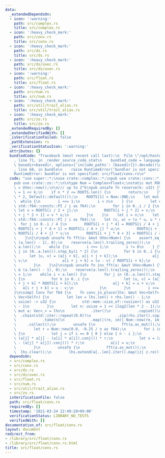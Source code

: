 ```yaml
---
data:
  _extendedDependsOn:
  - icon: ':warning:'
    path: src/complex.rs
    title: src/complex.rs
  - icon: ':heavy_check_mark:'
    path: src/conv.rs
    title: src/conv.rs
  - icon: ':heavy_check_mark:'
    path: src/ds.rs
    title: src/ds.rs
  - icon: ':heavy_check_mark:'
    path: src/ds/uvec.rs
    title: src/ds/uvec.rs
  - icon: ':warning:'
    path: src/float.rs
    title: src/float.rs
  - icon: ':heavy_check_mark:'
    path: src/num.rs
    title: src/num.rs
  - icon: ':heavy_check_mark:'
    path: src/util/trait_alias.rs
    title: src/util/trait_alias.rs
  - icon: ':heavy_check_mark:'
    path: src/zo.rs
    title: src/zo.rs
  _extendedRequiredBy: []
  _extendedVerifiedWith: []
  _isVerificationFailed: false
  _pathExtension: rs
  _verificationStatusIcon: ':warning:'
  attributes: {}
  bundledCode: "Traceback (most recent call last):\n  File \"/opt/hostedtoolcache/Python/3.9.2/x64/lib/python3.9/site-packages/onlinejudge_verify/documentation/build.py\"\
    , line 71, in _render_source_code_stat\n    bundled_code = language.bundle(stat.path,\
    \ basedir=basedir, options={'include_paths': [basedir]}).decode()\n  File \"/opt/hostedtoolcache/Python/3.9.2/x64/lib/python3.9/site-packages/onlinejudge_verify/languages/user_defined.py\"\
    , line 68, in bundle\n    raise RuntimeError('bundler is not specified: {}'.format(path.as_posix()))\n\
    RuntimeError: bundler is not specified: src/float/conv.rs\n"
  code: "use super::*;\nuse crate::complex::*;\npub use crate::conv::*;\nuse crate::ds::uvec::*;\n\
    pub use crate::zo::*;\n\ntype Num = Complex<Float>;\nstatic mut ROOTS: UVec<Num>\
    \ = UVec::new();\n\n/// up to 2^k\npub unsafe fn reserve(k: u32) {\n    let n\
    \ = 1 << k;\n    if n * 2 <= ROOTS.len() {\n        return;\n    }\n    ROOTS.resize(n\
    \ * 2, Default::default());\n    ROOTS[1] = Num::ONE;\n    let mut i = 1;\n  \
    \  while {\n        i <<= 1;\n        i < n\n    } {\n        let u = Num::from_polar(1.0,\
    \ std::f64::consts::PI / i as f64);\n        for j in 0..i / 2 {\n           \
    \ let v = ROOTS[i / 2 + j];\n            ROOTS[i + j * 2] = v;\n            ROOTS[i\
    \ + j * 2 + 1] = v * u;\n        }\n    }\n    let i = n;\n    let u = Num::from_polar(1.0,\
    \ std::f64::consts::PI / i as f64);\n    let (v, w) = (u * u, u * u * u);\n  \
    \  for j in 0..i / 4 {\n        ROOTS[i + j * 4] = ROOTS[i / 4 + j];\n       \
    \ ROOTS[i + j * 4 + 1] = ROOTS[i / 4 + j] * u;\n        ROOTS[i + j * 4 + 2] =\
    \ ROOTS[i / 4 + j] * v;\n        ROOTS[i + j * 4 + 3] = ROOTS[i / 4 + j] * w;\n\
    \    }\n}\n\npub unsafe fn fft(a: &mut UVec<Num>) {\n    assert_eq!(a.len() &\
    \ (a.len() - 1), 0);\n    reserve(a.len().trailing_zeros());\n    let mut i =\
    \ a.len();\n    while {\n        i >>= 1;\n        i != 0\n    } {\n        for\
    \ j in (0..a.len()).step_by(i * 2) {\n            for k in 0..i {\n          \
    \      let (u, v) = (a[j + k], a[i + j + k]);\n                a[j + k] = u +\
    \ v;\n                a[i + j + k] = (u - v) / ROOTS[i + k];\n            }\n\
    \        }\n    }\n}\n\npub unsafe fn inv_fft(a: &mut UVec<Num>) {\n    assert_eq!(a.len()\
    \ & (a.len() - 1), 0);\n    reserve(a.len().trailing_zeros());\n    let mut i\
    \ = 1;\n    while i < a.len() {\n        for j in (0..a.len()).step_by(i * 2)\
    \ {\n            for k in 0..i {\n                let (u, v) = (a[j + k], a[i\
    \ + j + k] * ROOTS[i + k]);\n                a[j + k] = u + v;\n             \
    \   a[i + j + k] = u - v;\n            }\n        }\n        i <<= 1;\n    }\n\
    }\n\nimpl Conv for f64 {\n    fn conv_in_place(lhs: &mut Vec<Self>, rhs: &mut\
    \ Vec<Self>) {\n        let len = lhs.len() + rhs.len() - 1;\n        fn ilog2(n:\
    \ usize) -> u32 {\n            std::mem::size_of::<usize>() as u32 * 8 - n.leading_zeros()\
    \ - 1\n        }\n        let n: usize = 1 << ilog2(len * 2 - 1);\n        let\
    \ mut a: Vec<_> = lhs\n            .iter()\n            .copied()\n          \
    \  .chain(std::iter::repeat(0.0))\n            .zip(rhs.iter().copied().chain(std::iter::repeat(0.0)))\n\
    \            .take(n)\n            .map(|(re, im)| Num::new(re, im))\n       \
    \     .collect();\n        unsafe {\n            fft(a.as_mut());\n        }\n\
    \        let r = Num::new(0.0, -0.25 / n as f64);\n        for i in 0..=n / 2\
    \ {\n            let j = if i == 0 { 0 } else { n - i };\n            let u =\
    \ (a[j] * a[j] - (a[i] * a[i]).conj()) * r;\n            let v = (a[i] * a[i]\
    \ - (a[j] * a[j]).conj()) * r;\n            a[i] = u;\n            a[j] = v;\n\
    \        }\n        unsafe {\n            fft(a.as_mut());\n        }\n      \
    \  lhs.clear();\n        lhs.extend(a[..len].iter().map(|z| z.re));\n    }\n}\n"
  dependsOn:
  - src/complex.rs
  - src/conv.rs
  - src/ds.rs
  - src/ds/uvec.rs
  - src/float.rs
  - src/num.rs
  - src/util/trait_alias.rs
  - src/zo.rs
  isVerificationFile: false
  path: src/float/conv.rs
  requiredBy: []
  timestamp: '2021-03-24 22:49:28+09:00'
  verificationStatus: LIBRARY_NO_TESTS
  verifiedWith: []
documentation_of: src/float/conv.rs
layout: document
redirect_from:
- /library/src/float/conv.rs
- /library/src/float/conv.rs.html
title: src/float/conv.rs
---
```

